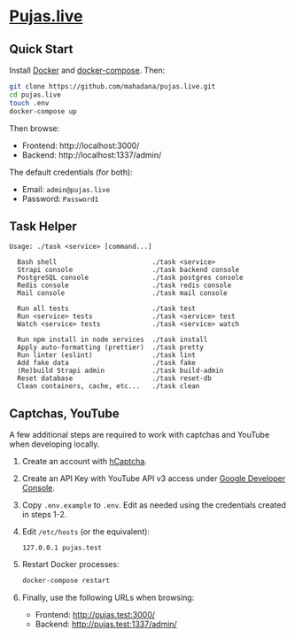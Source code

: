 # [Pujas.live](https://pujas.live/)

## Quick Start

Install [Docker](https://docs.docker.com/get-docker/) and
[docker-compose](https://docs.docker.com/compose/install/). Then:

```sh
git clone https://github.com/mahadana/pujas.live.git
cd pujas.live
touch .env
docker-compose up
```

Then browse:

- Frontend: http://localhost:3000/
- Backend: http://localhost:1337/admin/

The default credentials (for both):

- Email: `admin@pujas.live`
- Password: `Password1`

## Task Helper

```
Usage: ./task <service> [command...]

  Bash shell                        ./task <service>
  Strapi console                    ./task backend console
  PostgreSQL console                ./task postgres console
  Redis console                     ./task redis console
  Mail console                      ./task mail console

  Run all tests                     ./task test
  Run <service> tests               ./task <service> test
  Watch <service> tests             ./task <service> watch

  Run npm install in node services  ./task install
  Apply auto-formatting (prettier)  ./task pretty
  Run linter (eslint)               ./task lint
  Add fake data                     ./task fake
  (Re)build Strapi admin            ./task build-admin
  Reset database                    ./task reset-db
  Clean containers, cache, etc...   ./task clean
```

## Captchas, YouTube

A few additional steps are required to work with captchas and YouTube when
developing locally.

1.  Create an account with [hCaptcha](https://www.hcaptcha.com/).

2.  Create an API Key with YouTube API v3 access under
    [Google Developer Console](https://console.developers.google.com/).

3.  Copy `.env.example` to `.env`. Edit as needed using the credentials created
    in steps 1-2.

4.  Edit `/etc/hosts` (or the equivalent):

    ```
    127.0.0.1 pujas.test
    ```

5.  Restart Docker processes:

    ```sh
    docker-compose restart
    ```

6.  Finally, use the following URLs when browsing:

    - Frontend: http://pujas.test:3000/
    - Backend: http://pujas.test:1337/admin/
